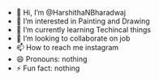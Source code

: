 - 👋 Hi, I’m @HarshithaNBharadwaj
- 👀 I’m interested in Painting and Drawing
- 🌱 I’m currently learning Techincal things
- 💞️ I’m looking to collaborate on job
- 📫 How to reach me instagram
- 😄 Pronouns: nothing
- ⚡ Fun fact: nothing

<!---
HarshithaNBharadwaj/HarshithaNBharadwaj is a ✨ special ✨ repository because its `README.md` (this file) appears on your GitHub profile.
You can click the Preview link to take a look at your changes.
--->
